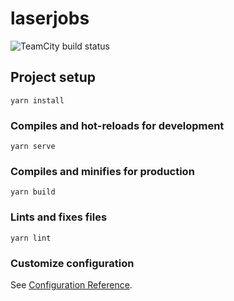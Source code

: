 # laserjobs

![TeamCity build status](https://teamcity.mecomsrl.com/app/rest/builds/buildType:id:MeskaTech_LaserJobs_Build/statusIcon.svg)

## Project setup
```
yarn install
```

### Compiles and hot-reloads for development
```
yarn serve
```

### Compiles and minifies for production
```
yarn build
```

### Lints and fixes files
```
yarn lint
```

### Customize configuration
See [Configuration Reference](https://cli.vuejs.org/config/).

